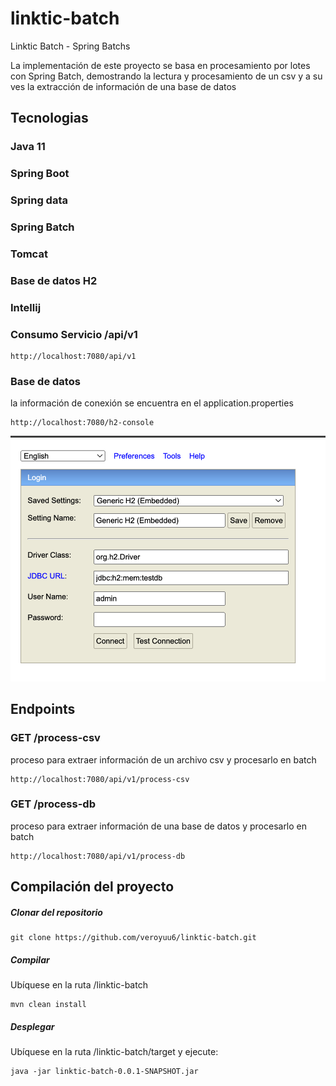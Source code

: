 # linktic-batch

Linktic Batch - Spring Batchs

La implementación de este proyecto se basa en procesamiento por lotes con Spring Batch, demostrando la lectura y procesamiento de un csv y a su ves la
extracción de información de una base de datos

## Tecnologias

### Java 11

### Spring Boot

### Spring data

### Spring Batch

### Tomcat

### Base de datos H2

### Intellij

### Consumo Servicio /api/v1

```
http://localhost:7080/api/v1
```

### Base de datos

la información de conexión se encuentra en el application.properties

```
http://localhost:7080/h2-console
```

![img.png](img.png)

## Endpoints

### GET /process-csv

proceso para extraer información de un archivo csv y procesarlo en batch

```
http://localhost:7080/api/v1/process-csv
```

### GET /process-db

proceso para extraer información de una base de datos y procesarlo en batch

```
http://localhost:7080/api/v1/process-db
```

## Compilación del proyecto

##### Clonar del repositorio

```
git clone https://github.com/veroyuu6/linktic-batch.git
```

##### Compilar

Ubíquese en la ruta /linktic-batch

```
mvn clean install
```

##### Desplegar

Ubíquese en la ruta /linktic-batch/target y ejecute:

```
java -jar linktic-batch-0.0.1-SNAPSHOT.jar
```













